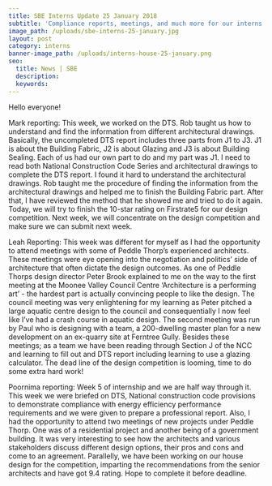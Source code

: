 ```yaml
---
title: SBE Interns Update 25 January 2018
subtitle: 'Compliance reports, meetings, and much more for our interns'
image_path: /uploads/sbe-interns-25-january.jpg
layout: post
category: interns
banner-image_path: /uploads/interns-house-25-january.png
seo:
  title: News | SBE
  description:
  keywords:
---
```



Hello everyone!

Mark reporting: This week, we worked on the DTS. Rob taught us how to understand and find the information from different architectural drawings. Basically, the uncompleted DTS report includes three parts from J1 to J3. J1 is about the Building Fabric, J2 is about Glazing and J3 is about Building Sealing. Each of us had our own part to do and my part was J1. I need to read both National Construction Code Series and architectural drawings to complete the DTS report. I found it hard to understand the architectural drawings. Rob taught me the procedure of finding the information from the architectural drawings and helped me to finish the Building Fabric part. After that, I have reviewed the method that he showed me and tried to do it again. Today, we will try to finish the 10-star rating on Firstrate5 for our design competition. Next week, we will concentrate on the design competition and make sure we can submit next week.

Leah Reporting: This week was different for myself as I had the opportunity to attend meetings with some of Peddle Thorp’s experienced architects. These meetings were eye opening into the negotiation and politics’ side of architecture that often dictate the design outcomes. As one of Peddle Thorps design director Peter Brook explained to me on the way to the first meeting at the Moonee Valley Council Centre ‘Architecture is a performing art’ - the hardest part is actually convincing people to like the design. The council meeting was very enlightening for my learning as Peter pitched a large aquatic centre design to the council and consequentially I now feel like I’ve had a crash course in aquatic design. The second meeting was run by Paul who is designing with a team, a 200-dwelling master plan for a new development on an ex-quarry site at Ferntree Gully. Besides these meetings; as a team we have been reading through Section J of the NCC and learning to fill out and DTS report including learning to use a glazing calculator. The dead line of the design competition is looming, time to do some extra hard work!

Poornima reporting: Week 5 of internship and we are half way through it. This week we were briefed on DTS, National construction code provisions to demonstrate compliance with energy efficiency performance requirements and we were given to prepare a professional report. Also, I had the opportunity to attend two meetings of new projects under Peddle Thorp. One was of a residential project and another being of a government building. It was very interesting to see how the architects and various stakeholders discuss different design options, their pros and cons and come to an agreement. Parallelly, we have been working on our house design for the competition, imparting the recommendations from the senior architects and have got 9.4 rating. Hope to complete it before deadline.